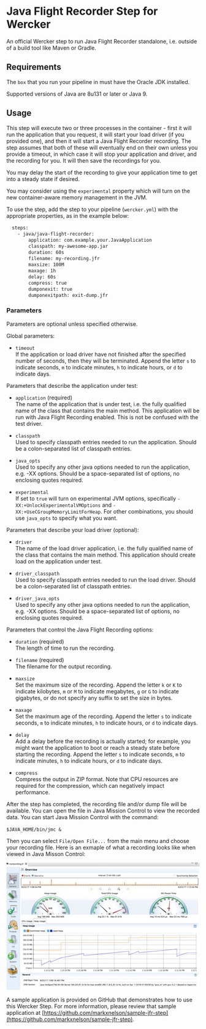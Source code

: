 # Java Flight Recorder Step for Wercker

An official Wercker step to run Java Flight Recorder standalone, i.e. outside of a build tool like Maven or Gradle.

## Requirements

The `box` that you run your pipeline in must have the Oracle JDK installed. 

Supported versions of Java are 8u131 or later or Java 9.

## Usage 

This step will execute two or three processes in the container - first it will run the application that you request, it will start your load driver (if you provided one), and then it will start a Java Flight Recorder recording.  The step assumes that both of these will eventually end on their own unless you provide a timeout, in which case it will stop your application and driver, and the recording for you.  It will then save the recordings for you.

You may delay the start of the recording to give your application time to get into a steady state if desired.

You may consider using the `experimental` property which will turn on the new container-aware memory management in the JVM.

To use the step, add the step to your pipeline (`wercker.yml`) with the appropriate properties, as in the example below:

```
  steps:
    - java/java-flight-recorder:
        application: com.example.your.JavaApplication
        classpath: my-awesome-app.jar
        duration: 60s
        filename: my-recording.jfr
        maxsize: 100M
        maxage: 1h
        delay: 60s
        compress: true
        dumponexit: true
        dumponexitpath: exit-dump.jfr
```

### Parameters
Parameters are optional unless specified otherwise.

Global parameters:

* `timeout`
<br>If the application or load driver have not finished after the specified number of seconds, then they will be terminated.  Append the letter `s` to indicate seconds, `m` to indicate minutes, `h` to indicate hours, or `d` to indicate days. 

Parameters that describe the application under test:

* `application` (required) 
<br>The name of the application that is under test, i.e. the fully qualified name of the class that contains the main method.  This application will be run with Java Flight Recording enabled.  This is not be confused with the test driver. 

* `classpath` 
<br>Used to specify classpath entries needed to run the application. Should be a colon-separated list of classpath entries.

* `java_opts`
<br>Used to specify any other java options needed to run the application, e.g. -XX options.  Should be a space-separated list of options, no enclosing quotes required.

* `experimental`
<br>If set to `true` will turn on experimental JVM options, specifically `-XX:+UnlockExperimentalVMOptions` and `-XX:+UseCGroupMemoryLimitForHeap`.  For other combinations, you should use `java_opts` to specify what you want.

Parameters that describe your load driver (optional):

* `driver` 
<br>The name of the load driver application, i.e. the fully qualified name of the class that contains the main method.  This application should create load on the application under test.

* `driver_classpath`
<br>Used to specify classpath entries needed to run the load driver.  Should be a colon-separated list of classpath entries.

* `driver_java_opts`
<br>Used to specify any other java options needed to run the application, e.g. -XX options.  Should be a space-separated list of options, no enclosing quotes required.

Parameters that control the Java Flight Recording options: 

* `duration` (required)
<br>The length of time to run the recording.

* `filename` (required) 
<br>The filename for the output recording.

* `maxsize` 
<br>Set the maximum size of the recording. Append the letter `k` or `K` to indicate kilobytes, `m` or `M` to indicate megabytes, `g` or `G` to indicate gigabytes, or do not specify any suffix to set the size in bytes.

* `maxage`
<br>Set the maximum age of the recording. Append the letter `s` to indicate seconds, `m` to indicate minutes, `h` to indicate hours, or `d` to indicate days.

* `delay`
<br>Add a delay before the recording is actually started; for example, you might want the application to boot or reach a steady state before starting the recording.  Append the letter `s` to indicate seconds, `m` to indicate minutes, `h` to indicate hours, or `d` to indicate days.

* `compress`
<br>Compress the output in ZIP format. Note that CPU resources are required for the compression, which can negatively impact performance.

After the step has completed, the recording file and/or dump file will be available.  You can open the file in Java Mission Control to view the recorded data. You can start Java Mission Control with the command:

`$JAVA_HOME/bin/jmc &` 

Then you can select `File/Open File...` from the main menu and choose your recording file.  Here is an exmaple of what a recording looks like when viewed in Java Misson Control: 

![sample screen](doc/jfr-sample.jpg)

A sample application is provided on GitHub that demonstrates how to use this Wercker Step.  For more information, please review that sample application at [https://github.com/markxnelson/sample-jfr-step](https://github.com/markxnelson/sample-jfr-step).
